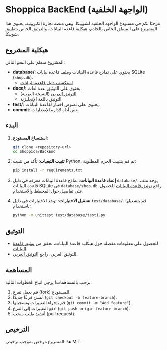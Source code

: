 # Shoppica BackEnd (الواجهة الخلفية)

مرحبًا بكم في مستودع الواجهة الخلفية لشوبيكا، وهي منصة تجارة إلكترونية. يحتوي هذا المشروع على المنطق الخاص بالخادم، هيكلية قاعدة البيانات، والتوثيق الخاص بتطبيق شوبيكا.

## هيكلية المشروع

المشروع منظم على النحو التالي:

- **database/**: يحتوي على نماذج قاعدة البيانات وملف قاعدة بيانات SQLite (`shop.db`).
  - [استكشف دليل قاعدة البيانات](./../../database/)
- **docs/**: يحتوي على التوثيق بعدة لغات.
  - [التوثيق العربي](./README.md) (النسخة العربية)
  - التوثيق باللغة الإنجليزية
- **test/**: يحتوي على نصوص اختبار لقاعدة البيانات.
- **commit**: نص أداة لإدارة الإصدارات.

## البدء

1. **استنساخ المستودع**:
   ```bash
   git clone <repository-url>
   cd Shoppica/BackEnd
   ```

2. **تثبيت التبعيات**:
   تأكد من تثبيت Python، ثم قم بتثبيت الحزم المطلوبة:
   ```bash
   pip install -r requirements.txt
   ```

3. **إعداد قاعدة البيانات**:
   نماذج قاعدة البيانات معرفة في دليل `database/`. يوجد ملف قاعدة البيانات SQLite في `database/shop.db`. راجع [توثيق قاعدة البيانات](./database.md) للحصول على تفاصيل حول المخطط والاستخدام.

4. **تشغيل الاختبارات**:
   توجد الاختبارات في دليل `test/database/`. قم بتشغيلها باستخدام:
   ```bash
   python -m unittest test/database/test1.py
   ```

## التوثيق

- للحصول على معلومات مفصلة حول هيكلية قاعدة البيانات، تحقق من [توثيق قاعدة البيانات](./database.md).
- للتوثيق العربي، راجع [التوثيق العربي](./README.md).

## المساهمة

نرحب بالمساهمات! يرجى اتباع الخطوات التالية:
1. قم بعمل تفرع (fork) للمستودع.
2. أنشئ فرعًا جديدًا (`git checkout -b feature-branch`).
3. قم بإجراء التغييرات وتسجيلها (`git commit -m "Add feature"`).
4. ادفع التغييرات إلى الفرع (`git push origin feature-branch`).
5. أنشئ طلب سحب (pull request).

## الترخيص

هذا المشروع مرخص بموجب ترخيص MIT.